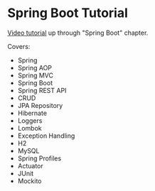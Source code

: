 # Spring Boot Tutorial

[Video tutorial](https://www.youtube.com/watch?v=zvR-Oif_nxg) up through "Spring Boot" chapter.

Covers:

-  Spring
-  Spring AOP
-  Spring MVC
-  Spring Boot
-  Spring REST API
-  CRUD
-  JPA Repository
-  Hibernate
-  Loggers
-  Lombok
-  Exception Handling
-  H2
-  MySQL
-  Spring Profiles
-  Actuator
-  JUnit
-  Mockito
